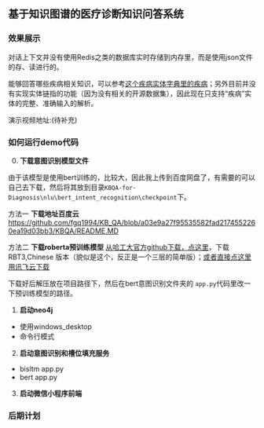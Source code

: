 ## 基于知识图谱的医疗诊断知识问答系统

### 效果展示

对话上下文并没有使用Redis之类的数据库实时存储到内存里，而是使用json文件的存、读进行的。

能够回答哪些疾病相关知识，可以参考[这个疾病实体字典里的疾病](./bilstm_crf/checkpoint/diseases.json)；另外目前并没有实现实体链指的功能（因为没有相关的开源数据集），因此现在只支持“疾病”实体的完整、准确输入的解析。

演示视频地址:(待补充)

### 如何运行demo代码

0. **下载意图识别模型文件**

由于该模型是使用bert训练的，比较大，因此我上传到百度网盘了，有需要的可以自己去下载，然后将其放到目录`KBQA-for-Diagnosis\nlu\bert_intent_recognition\checkpoint`下。

方法一 **下载地址百度云**
https://github.com/fgq1994/KB_QA/blob/a03e9a27f95535582fad2174552260ea19d03bb3/KBQA/README.MD

方法二 **下载roberta预训练模型**
[从哈工大官方github下载，点这里](https://github.com/ymcui/Chinese-BERT-wwm#%E4%B8%AD%E6%96%87%E6%A8%A1%E5%9E%8B%E4%B8%8B%E8%BD%BD)，下载RBT3,Chinese 版本（貌似是这个，反正是一个三层的简单版）；[或者直接点这里用讯飞云下载](http://pan.iflytek.com/#/link/275E5B46185C982D4AF5AC295E1651B6)

下载好后解压放在项目路径下，然后在bert意图识别文件夹的 `app.py`代码里改一下预训练模型的路径。

1. **启动neo4j**
- 使用windows_desktop
- 命令行模式

2. **启动意图识别和槽位填充服务**
- bisltm app.py
- bert app.py
3. **启动微信小程序前端**



### 后期计划

